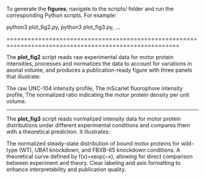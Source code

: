 To generate the **figures**, navigate to the scripts/ folder and run the corresponding Python scripts. For example:

python3 plot_fig2.py,
python3 plot_fig3.py, ...

=======================================================================================================

The **plot_fig2** script reads raw experimental data for motor protein intensities, processes and normalizes the data to account for variations in axonal volume, and produces a publication-ready figure with three panels that illustrate:

The raw UNC-104 intensity profile,
The mScarlet fluorophore intensity profile,
The normalized ratio indicating the motor protein density per unit volume.

-------------------------------------------------------------------------------------------------------------------

The **plot_fig3** script reads normalized intensity data for motor protein distributions under different experimental conditions and compares them with a theoretical prediction. It illustrates:

The normalized steady-state distribution of bound motor proteins for wild-type (WT), UBA1 knockdown, and FBXB-65 knockdown conditions.
A theoretical curve defined by f(x)=xexp(−x), allowing for direct comparison between experiment and theory.
Clear labeling and axis formatting to enhance interpretability and publication quality.
